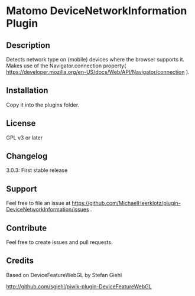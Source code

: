# Matomo DeviceNetworkInformation Plugin

## Description

Detects network type on (mobile) devices where the browser supports it.
Makes use of the Navigator.connection property( https://developer.mozilla.org/en-US/docs/Web/API/Navigator/connection ).

## Installation

Copy it into the plugins folder.

## License

GPL v3 or later

## Changelog

3.0.3: First stable release

## Support

Feel free to file an issue at https://github.com/MichaelHeerklotz/plugin-DeviceNetworkInformation/issues .

## Contribute

Feel free to create issues and pull requests.

## Credits

Based on DeviceFeatureWebGL by Stefan Giehl

http://github.com/sgiehl/piwik-plugin-DeviceFeatureWebGL
